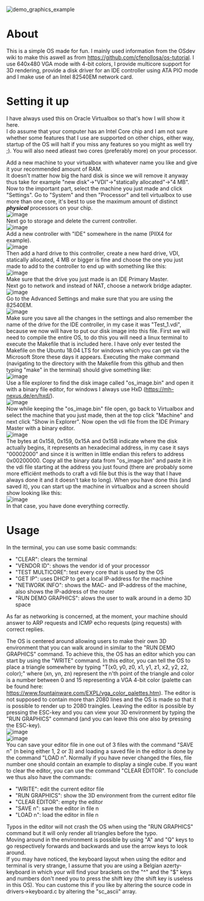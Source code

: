 ![demo_graphics_example](https://github.com/user-attachments/assets/85301b13-7816-4591-be08-d47581451a93)

# About
This is a simple OS made for fun. I mainly used information from the OSdev wiki to make this aswell as from https://github.com/cfenollosa/os-tutorial. I use 640x480 VGA mode with 4-bit colors, I provide multicore support for 3D rendering, provide a disk driver for an IDE controller using ATA PIO mode and I make use of an Intel 82540EM network card.
# Setting it up
I have always used this on Oracle Virtualbox so that's how I will show it here.  
I do assume that your computer has an Intel Core chip and I am not sure whether some features that I use are supported on other chips, either way, startup of the OS will halt if you miss any features so you might as well try ;). You will also need atleast two cores (preferably more) on your processor.  
  
Add a new machine to your virtualbox with whatever name you like and give it your recommended amount of RAM.  
It doesn't matter how big the hard disk is since we will remove it anyway thus take for example "new disk"->"VDI"->"statically allocated"->"4 MB".  
Now to the important part, select the machine you just made and click "Settings". Go to "System" and then "Processor" and tell virtualbox to use more than one core, it's best to use the maximum amount of distinct ***physical*** processors on your chip.  
![image](https://user-images.githubusercontent.com/44338633/126883983-2a18ec37-f0b4-4453-9069-582f75ddfa2c.png)  
Next go to storage and delete the current controller.  
![image](https://user-images.githubusercontent.com/44338633/126883972-581d20d6-497b-4469-821d-ccd83a4cddc2.png)  
Add a new controller with "IDE" somewhere in the name (PIIX4 for example).  
![image](https://user-images.githubusercontent.com/44338633/126884054-0b17d54d-ba70-4f45-927a-ef80c2346d64.png)  
Then add a hard drive to this controller, create a new hard drive, VDI, statically allocated, 4 MB or bigger is fine and choose the one you just made to add to the controller to end up with something like this:  
![image](https://user-images.githubusercontent.com/44338633/126884120-13901139-073a-4030-bb1e-380e0ddd7005.png)  
Make sure that the drive you just made is an IDE Primary Master.  
Next go to network and instead of NAT, choose a network bridge adapter.  
![image](https://user-images.githubusercontent.com/44338633/126884161-3857c027-053b-44cd-81ed-353d693faf13.png)  
Go to the Advanced Settings and make sure that you are using the 82540EM.  
![image](https://user-images.githubusercontent.com/44338633/126884187-9e128c97-a799-4150-b951-0eada3b1e83c.png)  
Make sure you save all the changes in the settings and also remember the name of the drive for the IDE controller, in my case it was "Test_1.vdi", because we now will have to put our disk image into this file. First we will need to compile the entire OS, to do this you will need a linux terminal to execute the Makefile that is included here. I have only ever tested the Makefile on the Ubuntu 18.04 LTS for windows which you can get via the Microsoft Store these days it appears. Executing the make command (navigating to the directory with the Makefile from this github and then typing "make" in the terminal) should give something like:  
![image](https://user-images.githubusercontent.com/44338633/126884304-6005496c-276b-4443-9212-618b9f5b1c40.png)  
Use a file explorer to find the disk image called "os_image.bin" and open it with a binary file editor, for windows I always use HxD (https://mh-nexus.de/en/hxd/).  
![image](https://user-images.githubusercontent.com/44338633/126884393-70d34a5c-f9c2-474e-8b83-9ae23c866b12.png)  
Now while keeping the "os_image.bin" file open, go back to Virtualbox and select the machine that you just made, then at the top click "Machine" and next click "Show in Explorer". Now open the vdi file from the IDE Primary Master with a binary editor.  
![image](https://user-images.githubusercontent.com/44338633/126884505-bc810d74-c957-4818-a8bc-239f8ddce219.png)  
The bytes at 0x158, 0x159, 0x15A and 0x15B indicate where the disk actually begins, it represents an hexadecimal address, in my case it says "00002000" and since it is written in little endian this refers to address 0x00200000. Copy all the binary data from "os_image.bin" and paste it in the vdi file starting at the address you just found (there are probably some more efficiënt methods to craft a vdi file but this is the way that I have always done it and it doesn't take to long). When you have done this (and saved it), you can start up the machine in virtualbox and a screen should show looking like this:  
![image](https://user-images.githubusercontent.com/44338633/126898339-f9becd71-f78e-4395-aec8-8b8c512c6637.png)  
In that case, you have done everything correctly.  
# Usage
In the terminal, you can use some basic commands:
- "CLEAR": clears the terminal
- "VENDOR ID": shows the vendor id of your processor
- "TEST MULTICORE": test every core that is used by the OS
- "GET IP": uses DHCP to get a local IP-address for the machine
- "NETWORK INFO": shows the MAC- and IP-address of the machine, also shows the IP-address of the router
- "RUN DEMO GRAPHICS": alows the user to walk around in a demo 3D space

As far as networking is concerned, at the moment, your machine should answer to ARP requests and ICMP echo requests (ping requests) with correct replies. 
  
The OS is centered around allowing users to make their own 3D environment that you can walk around in similar to the "RUN DEMO GRAPHICS" command. To achieve this, the OS has an editor which you can start by using the "WRITE" command. In this editor, you can tell the OS to place a triangle somewhere by typing "T(x0, y0, z0, x1, y1, z1, x2, y2, z2, color);" where (xn, yn, zn) represent the n'th point of the triangle and color is a number between 0 and 15 representing a VGA 4-bit color (palette can be found here: https://www.fountainware.com/EXPL/vga_color_palettes.htm). The editor is not supposed to contain more than 2080 lines and the OS is made so that it is possible to render up to 2080 traingles. Leaving the editor is possible by pressing the ESC-key and you can view your 3D environment by typing the "RUN GRAPHICS" command (and you can leave this one also by pressing the ESC-key).  
![image](https://user-images.githubusercontent.com/44338633/126910896-416230d3-8c4c-4d64-a4b7-c8a63d02b399.png)  
![image](https://user-images.githubusercontent.com/44338633/126910916-d9a5f487-2745-4221-8853-33e1b26bc1af.png)  
You can save your editor file in one out of 3 files with the command "SAVE n" (n being either 1, 2 or 3) and loading a saved file in the editor is done by the command "LOAD n". Normally if you have never changed the files, file number one should contain an example to display a single cube. If you want to clear the editor, you can use the command "CLEAR EDITOR". To conclude we thus also have the commands:
- "WRITE": edit the current editor file
- "RUN GRAPHICS": show the 3D environment from the current editor file
- "CLEAR EDITOR": empty the editor
- "SAVE n": save the editor in file n
- "LOAD n": load the editor in file n

Typos in the editor will not crash the OS when using the "RUN GRAPHICS" command but it will only render all triangles before the typo.  
Moving around in the environment is possible by using "A" and "Q" keys to go respectively forwards and backwards and use the arrow keys to look around.  
If you may have noticed, the keyboard layout when using the editor and terminal is very strange, I assume that you are using a Belgian azerty-keyboard in which your will find your brackets on the "^" and the "$" keys and numbers don't need you to press the shift key (the shift key is useless in this OS). You can custome this if you like by altering the source code in drivers->keyboard.c by altering the "sc_ascii" array.



